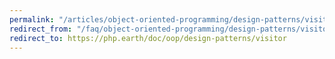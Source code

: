 ```yaml
---
permalink: "/articles/object-oriented-programming/design-patterns/visitor/"
redirect_from: "/faq/object-oriented-programming/design-patterns/visitor/"
redirect_to: https://php.earth/doc/oop/design-patterns/visitor
---
```

